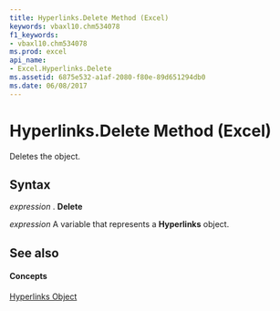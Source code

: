 ```yaml
---
title: Hyperlinks.Delete Method (Excel)
keywords: vbaxl10.chm534078
f1_keywords:
- vbaxl10.chm534078
ms.prod: excel
api_name:
- Excel.Hyperlinks.Delete
ms.assetid: 6875e532-a1af-2080-f80e-89d651294db0
ms.date: 06/08/2017
---
```



# Hyperlinks.Delete Method (Excel)

Deletes the object.


## Syntax

 _expression_ . **Delete**

 _expression_ A variable that represents a **Hyperlinks** object.


## See also


#### Concepts


[Hyperlinks Object](hyperlinks-object-excel.md)

